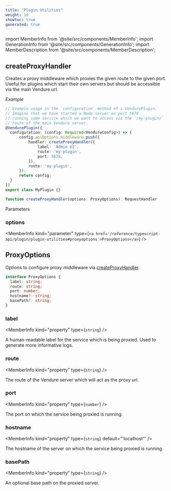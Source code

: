 ```yaml
---
title: "Plugin Utilities"
weight: 10
showtoc: true
generated: true
---
```

<!-- This file was generated from the Vendure source. Do not modify. Instead, re-run the "docs:build" script -->
import MemberInfo from '@site/src/components/MemberInfo';
import GenerationInfo from '@site/src/components/GenerationInfo';
import MemberDescription from '@site/src/components/MemberDescription';


## createProxyHandler

<GenerationInfo sourceFile="packages/core/src/plugin/plugin-utils.ts" sourceLine="37" packageName="@vendure/core" />

Creates a proxy middleware which proxies the given route to the given port.
Useful for plugins which start their own servers but should be accessible
via the main Vendure url.

*Example*

```ts
// Example usage in the `configuration` method of a VendurePlugin.
// Imagine that we have started a Node server on port 5678
// running some service which we want to access via the `/my-plugin/`
// route of the main Vendure server.
@VendurePlugin({
  configuration: (config: Required<VendureConfig>) => {
      config.apiOptions.middleware.push({
          handler: createProxyHandler({
              label: 'Admin UI',
              route: 'my-plugin',
              port: 5678,
          }),
          route: 'my-plugin',
      });
      return config;
  }
})
export class MyPlugin {}
```

```ts title="Signature"
function createProxyHandler(options: ProxyOptions): RequestHandler
```
Parameters

### options

<MemberInfo kind="parameter" type={`<a href='/reference/typescript-api/plugin/plugin-utilities#proxyoptions'>ProxyOptions</a>`} />



## ProxyOptions

<GenerationInfo sourceFile="packages/core/src/plugin/plugin-utils.ts" sourceLine="76" packageName="@vendure/core" />

Options to configure proxy middleware via <a href='/reference/typescript-api/plugin/plugin-utilities#createproxyhandler'>createProxyHandler</a>.

```ts title="Signature"
interface ProxyOptions {
  label: string;
  route: string;
  port: number;
  hostname?: string;
  basePath?: string;
}
```

<div className="members-wrapper">

### label

<MemberInfo kind="property" type={`string`}   />

A human-readable label for the service which is being proxied. Used to
generate more informative logs.
### route

<MemberInfo kind="property" type={`string`}   />

The route of the Vendure server which will act as the proxy url.
### port

<MemberInfo kind="property" type={`number`}   />

The port on which the service being proxied is running.
### hostname

<MemberInfo kind="property" type={`string`} default="'localhost'"   />

The hostname of the server on which the service being proxied is running.
### basePath

<MemberInfo kind="property" type={`string`}   />

An optional base path on the proxied server.


</div>
